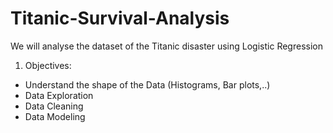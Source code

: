 # Titanic-Survival-Analysis
We will analyse the dataset of the Titanic disaster using Logistic Regression

1) Objectives:

- Understand the shape of the Data (Histograms, Bar plots,..)
- Data Exploration
- Data Cleaning
- Data Modeling
